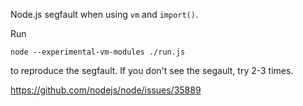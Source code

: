 Node.js segfault when using `vm` and `import()`.

Run
```
node --experimental-vm-modules ./run.js
```
to reproduce the segfault. If you don't see the segault, try 2-3 times.

https://github.com/nodejs/node/issues/35889

